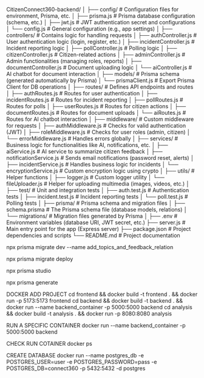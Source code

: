 CitizenConnect360-backend/
│
├── config/                # Configuration files for environment, Prisma, etc.
│   ├── prisma.js          # Prisma database configuration (schema, etc.)
│   ├── jwt.js             # JWT authentication secret and configurations
│   └── config.js          # General configuration (e.g., app settings)
│
├── controllers/           # Contains logic for handling requests
│   ├── authController.js  # User authentication logic (login, register, etc.)
│   ├── incidentController.js  # Incident reporting logic
│   ├── pollController.js  # Polling logic
│   ├── citizenController.js  # Citizen-related actions
│   ├── adminController.js  # Admin functionalities (managing roles, reports)
│   ├── documentController.js # Document uploading logic
│   └── aiController.js    # AI chatbot for document interaction
│
├── models/                # Prisma schema (generated automatically by Prisma)
│   └── prismaClient.js    # Export Prisma Client for DB operations
│
├── routes/                # Defines API endpoints and routes
│   ├── authRoutes.js      # Routes for user authentication
│   ├── incidentRoutes.js  # Routes for incident reporting
│   ├── pollRoutes.js      # Routes for polls
│   ├── userRoutes.js      # Routes for citizen actions
│   ├── documentRoutes.js  # Routes for document uploads
│   └── aiRoutes.js        # Routes for AI chatbot interaction
│
├── middleware/            # Custom middleware for requests
│   ├── authMiddleware.js  # Checks for valid authentication (JWT)
│   ├── roleMiddleware.js  # Checks for user roles (admin, citizen)
│   └── errorMiddleware.js # Handles errors globally
│
├── services/              # Business logic for functionalities like AI, notifications, etc.
│   ├── aiService.js       # AI service to summarize citizen feedback
│   ├── notificationService.js  # Sends email notifications (password reset, alerts)
│   ├── incidentService.js # Handles business logic for incidents
│   └── encryptionService.js # Custom encryption logic using crypto
│
├── utils/                 # Helper functions
│   ├── logger.js          # Custom logger utility
│   └── fileUploader.js    # Helper for uploading multimedia (images, videos, etc.)
│
├── test/                  # Unit and integration tests
│   ├── auth.test.js       # Authentication tests
│   ├── incident.test.js   # Incident reporting tests
│   └── poll.test.js       # Polling tests
│
├── prisma/                # Prisma schema and migration files
│   ├── schema.prisma      # The Prisma schema file (database models, relations)
│   └── migrations/        # Migration files generated by Prisma
│
├── .env                   # Environment variables (database URI, JWT secret, etc.)
├── server.js              # Main entry point for the app (Express server)
├── package.json           # Project dependencies and scripts
└── README.md              # Project documentation



npx prisma migrate dev --name add_topics_and_feedback_relation

npx prisma migrate deploy

npx prisma studio

npx prisma generate

DOCKER ADD PROJECT
cd frontend && docker build -t frontend . && docker run -p 5173:5173 frontend
cd backend && docker build -t backend . && docker run --name backend_container -p 5000:5000 backend
cd analysis && docker build -t analysis . && docker run -p 8080:8080 analysis

RUN A SPECIFIC CONTAINER
docker run --name backend_container -p 5000:5000 backend


CHECK RUN COTAINER
docker ps

CREATE DATABASE
docker run --name postgres_db -e POSTGRES_USER=user -e POSTGRES_PASSWORD=pass -e POSTGRES_DB=connect360 -p 5432:5432 -d postgres


